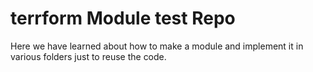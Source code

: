 # terrform Module test Repo
Here we have learned about how to make a module and implement it in various folders just to reuse the code.


